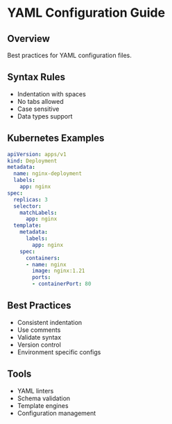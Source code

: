 # YAML Configuration Guide

## Overview
Best practices for YAML configuration files.

## Syntax Rules
- Indentation with spaces
- No tabs allowed
- Case sensitive
- Data types support

## Kubernetes Examples
```yaml
apiVersion: apps/v1
kind: Deployment
metadata:
  name: nginx-deployment
  labels:
    app: nginx
spec:
  replicas: 3
  selector:
    matchLabels:
      app: nginx
  template:
    metadata:
      labels:
        app: nginx
    spec:
      containers:
      - name: nginx
        image: nginx:1.21
        ports:
        - containerPort: 80
```

## Best Practices
- Consistent indentation
- Use comments
- Validate syntax
- Version control
- Environment specific configs

## Tools
- YAML linters
- Schema validation
- Template engines
- Configuration management
